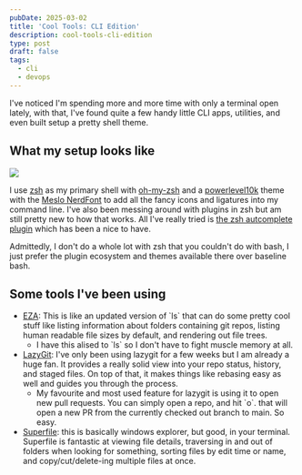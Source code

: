 ```yaml
---
pubDate: 2025-03-02
title: 'Cool Tools: CLI Edition'
description: cool-tools-cli-edition
type: post
draft: false
tags:
  - cli
  - devops
---
```

I've noticed I'm spending more and more time with only a terminal open lately, with that, I've found quite a few handy little CLI apps, utilities, and even built setup a pretty shell theme.&#x20;

## What my setup looks like

![](@assets/posts/cli-apps-that-make-my-life-easier/image.png)

I use [zsh](https://www.zsh.org/) as my primary shell with [oh-my-zsh](https://ohmyz.sh/) and a [powerlevel10k](https://github.com/romkatv/powerlevel10k/tree/master) theme with the [Meslo NerdFont](https://github.com/romkatv/powerlevel10k/blob/master/font.md) to add all the fancy icons and ligatures into my command line. I've also been messing around with plugins in zsh but am still pretty new to how that works. All I've really tried is [the zsh autcomplete plugin](https://github.com/marlonrichert/zsh-autocomplete?tab=readme-ov-file#configuration) which has been a nice to have.

Admittedly, I don't do a whole lot with zsh that you couldn't do with bash, I just prefer the plugin ecosystem and themes available there over baseline bash.&#x20;

## Some tools I've been using

* [EZA](https://github.com/eza-community/eza): This is like an updated version of \`ls\` that can do some pretty cool stuff like listing information about folders containing git repos, listing human readable file sizes by default, and rendering out file trees.&#x20;
  * I have this alised to \`ls\` so I don't have to fight muscle memory at all.&#x20;
* [LazyGit](https://github.com/jesseduffield/lazygit): I've only been using lazygit for a few weeks but I am already a huge fan. It provides a really solid view into your repo status, history, and staged files. On top of that, it makes things like rebasing easy as well and guides you through the process.&#x20;
  * My favourite and most used feature for lazygit is using it to open new pull requests. You can simply open a repo, and hit \`o\`. that will open a new PR from the currently checked out branch to main. So easy.&#x20;
* [Superfile](https://superfile.netlify.app/getting-started/tutorial/): this is basically windows explorer, but good, in your terminal. Superfile is fantastic at viewing file details, traversing in and out of folders when looking for something, sorting files by edit time or name, and copy/cut/delete-ing multiple files at once.&#x20;
